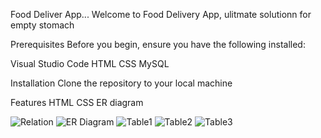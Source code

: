 Food Deliver App...
Welcome to Food Delivery App, ulitmate solutionn for empty stomach

Prerequisites
Before you begin, ensure you have the following installed:

Visual Studio Code
HTML
CSS
MySQL

Installation
Clone the repository to your local machine

Features
HTML
CSS
ER diagram

![Relation](https://github.com/siddesh450/Food-Delivery/assets/86416013/a91964e1-b92e-413c-955b-afc13dba23ef)
![ER Diagram](https://github.com/siddesh450/Food-Delivery/assets/86416013/35538121-712d-470a-a12f-a5fa95f81103)
![Table1](https://github.com/siddesh450/Food-Delivery/assets/86416013/9695fd9d-e3ec-470f-9467-91a8848c9b80)
![Table2](https://github.com/siddesh450/Food-Delivery/assets/86416013/bb14c70b-ee29-4b19-bf6b-51713ab78f22)
![Table3](https://github.com/siddesh450/Food-Delivery/assets/86416013/13417fdf-f660-4614-8fa3-7c90fdde3535)

